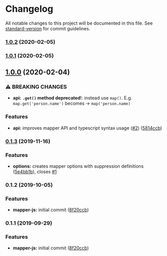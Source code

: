 # Changelog

All notable changes to this project will be documented in this file. See [standard-version](https://github.com/conventional-changelog/standard-version) for commit guidelines.

### [1.0.2](https://github.com/arg-def/mapper-js/compare/v1.0.1...v1.0.2) (2020-02-05)

### [1.0.1](https://github.com/arg-def/mapper-js/compare/v1.0.0...v1.0.1) (2020-02-05)

## [1.0.0](https://github.com/arg-def/mapper-js/compare/v0.1.3...v1.0.0) (2020-02-04)


### ⚠ BREAKING CHANGES

* **api:** **`.get()` method deprecated**!: instead use `map()`. E.g. `map.get('person.name')` becomes -> `map('person.name)`

### Features

* **api:** improves mapper API and typescript syntax usage ([#2](https://github.com/arg-def/mapper-js/issues/2)) ([5814ccb](https://github.com/arg-def/mapper-js/commit/5814ccb36ad4645598bbfed4a2004449891c7e83))

### [0.1.3](https://github.com/arg-def/mapper-js/compare/v0.1.2...v0.1.3) (2019-11-16)


### Features

* **options:** creates mapper options with suppression definitions ([5e4bb1b](https://github.com/arg-def/mapper-js/commit/5e4bb1b)), closes [#1](https://github.com/arg-def/mapper-js/issues/1)

### 0.1.2 (2019-10-05)


### Features

* **mapper-js:** initial commit ([8f20ccb](https://github.com/arg-def/mapper-js/commit/8f20ccb))

### 0.1.1 (2019-09-29)


### Features

* **mapper-js:** initial commit ([8f20ccb](https://github.com/arg-def/mapper-js/commit/8f20ccb))
